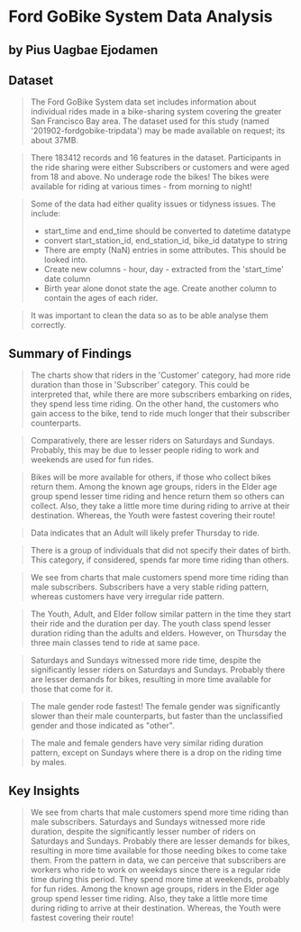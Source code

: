 # Ford GoBike System Data Analysis
## by Pius Uagbae Ejodamen


## Dataset

> The Ford GoBike System data set includes information about individual rides made in a bike-sharing system covering the greater San Francisco Bay area. The dataset used for this study (named '201902-fordgobike-tripdata') may be made available on request; its about 37MB.

> There 183412 records and 16 features in the dataset. Participants in the ride sharing were either Subscribers or customers and were aged from 18 and above. No underage rode the bikes! The bikes were available for riding at various times - from morning to night!

> Some of the data had either quality issues or tidyness issues. The include: 
> - start_time and end_time should be converted to datetime datatype
> - convert start_station_id, end_station_id, bike_id datatype to string
> - There are empty (NaN) entries in some attributes. This should be looked into.
> - Create new columns - hour, day - extracted from the 'start_time' date column
> - Birth year alone donot state the age. Create another column to contain the ages of each rider.

> It was important to clean the data so as to be able analyse them correctly.

## Summary of Findings

> The charts show that riders in the 'Customer' category, had more ride duration than those in 'Subscriber' category. This could be interpreted that, while there are more subscribers embarking on rides, they spend less time riding. On the other hand, the customers who gain access to the bike, tend to ride much longer that their subscriber counterparts.

> Comparatively, there are lesser riders on Saturdays and Sundays. Probably, this may be due to lesser people riding to work and weekends are used for fun rides.

> Bikes will be more available for others, if those who collect bikes return them. Among the known age groups, riders in the Elder age group spend lesser time riding and hence return them so others can collect.  Also, they take a little more time during riding to arrive at their destination. Whereas, the Youth were fastest covering their route!

> Data indicates that an Adult will likely prefer Thursday to ride.

> There is a group of individuals that did not specify their dates of birth. This category, if considered, spends far more time riding than others.

> We see from charts that male customers spend more time riding than male subscribers. 
> Subscribers have a very stable riding pattern, whereas customers have very irregular ride pattern. 

> The Youth, Adult, and Elder follow similar pattern in the time they start their ride and the duration per day. The youth class spend lesser duration riding than the adults and elders. However, on Thursday the three main classes tend to ride at same pace.

> Saturdays and Sundays witnessed more ride time, despite the significantly lesser riders on Saturdays and Sundays. Probably there are lesser demands for bikes, resulting in more time available for those that come for it.

> The male gender rode fastest! The female gender was significantly slower than their male counterparts, but faster than the unclassified gender and those indicated as "other".

> The male and female genders have very similar riding duration pattern, except on Sundays where there is a drop on the riding time by males.


## Key Insights 

> We see from charts that male customers spend more time riding than male subscribers. 
> Saturdays and Sundays witnessed more ride duration, despite the significantly lesser number of riders on Saturdays and Sundays. Probably there are lesser demands for bikes, resulting in more time available for those needing bikes to come take them.
> From the pattern in data, we can perceive that subscribers are workers who ride to work on weekdays since there is a regular ride time during this period. They spend more time at weekends, probably for fun rides.
> Among the known age groups, riders in the Elder age group spend lesser time riding.  Also, they take a little more time during riding to arrive at their destination. Whereas, the Youth were fastest covering their route!
